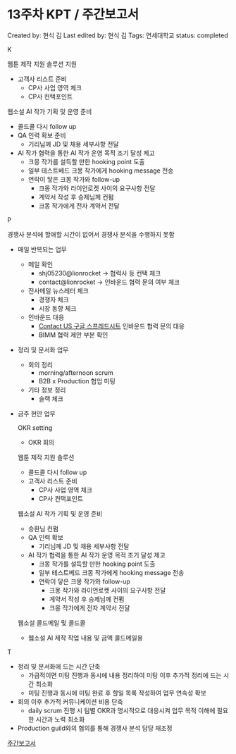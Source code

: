 # 13주차 KPT / 주간보고서

Created by: 현식 김
Last edited by: 현식 김
Tags: 연세대학교
status: completed

K

웹툰 제작 지원 솔루션 지원

- 고객사 리스트 준비
    - CP사 사업 영역 체크
    - CP사 컨택포인트

웹소설 AI 작가 기획 및 운영 준비

- 콜드콜 다시 follow up
- QA 인력 확보 준비
    - 기리님께 JD 및 채용 세부사항 전달
- AI 작가 협력을 통한 AI 작가 운영 목적 조기 달성 제고
    - 크몽 작가를 설득할 만한 hooking point 도출
    - 일부 테스트베드 크몽 작가에게 hooking message 전송
    - 연락이 닿은 크몽 작가와 follow-up
        - 크몽 작가와 라이언로켓 사이의 요구사항 전달
        - 계약서 작성 후 승제님께 컨펌
        - 크몽 작가에게 전자 계약서 전달

P

경쟁사 분석에 할애할 시간이 없어서 경쟁사 분석을 수행하지 못함

- 매일 반복되는 업무
    - 메일 확인
        - shj05230@lionrocket → 협력사 등 컨택 체크
        - contact@lionrocket → 인바운드 협력 문의 여부 체크
    - 전사메일 뉴스레터 체크
        - 경쟁자 체크
        - 시장 동향 체크
    - 인바운드 대응
        - [Contact US 구글 스프레드시트](https://docs.google.com/spreadsheets/d/17YiOajlbh3GoihPnfKmVmHVxMtUOaRw03qzSZtW2E94/edit) 인바운드 협력 문의 대응
        - BIMM 협력 제안 부분 확인
- 정리 및 문서화 업무
    - 회의 정리
        - morning/afternoon scrum
        - B2B x Production 협업 미팅
    - 기타 정보 정리
        - 슬랙 체크
- 금주 현안 업무
    
    OKR setting
    
    - OKR 회의
    
    웹툰 제작 지원 솔루션 
    
    - 콜드콜 다시 follow up
    - 고객사 리스트 준비
        - CP사 사업 영역 체크
        - CP사 컨택포인트
    
    웹소설 AI 작가 기획 및 운영 준비
    
    - 승환님 컨펌
    - QA 인력 확보
        - 기리님께 JD 및 채용 세부사항 전달
    - AI 작가 협력을 통한 AI 작가 운영 목적 조기 달성 제고
        - 크몽 작가를 설득할 만한 hooking point 도출
        - 일부 테스트베드 크몽 작가에게 hooking message 전송
        - 연락이 닿은 크몽 작가와 follow-up
            - 크몽 작가와 라이언로켓 사이의 요구사항 전달
            - 계약서 작성 후 승제님께 컨펌
            - 크몽 작가에게 전자 계약서 전달
    
    웹소설 콜드메일 및 콜드콜
    
    - 웹소설 AI 제작 작업 내용 및 금액 콜드메일용

T

- 정리 및 문서화에 드는 시간 단축
    - 가급적이면 미팅 진행과 동시에 내용 정리하여 미팅 이후 추가적 정리에 드는 시간 최소화
    - 미팅 진행과 동시에 미팅 완료 후 할일 목록 작성하여 업무 연속성 확보
- 회의 이후 추가적 커뮤니케이션 비용 단축
    - daily scrum 진행 시 팀별 OKR과 명시적으로 대응시켜 업무 목적 이해에 필요한 시간과 노력 최소화
- Production guild와의 협의를 통해 경쟁사 분석 담당 재조정

[주간보고서](13%E1%84%8C%E1%85%AE%E1%84%8E%E1%85%A1%20KPT%20%E1%84%8C%E1%85%AE%E1%84%80%E1%85%A1%E1%86%AB%E1%84%87%E1%85%A9%E1%84%80%E1%85%A9%E1%84%89%E1%85%A5%20e2bd70a6aa8f4c9099e98155eb50b0c9/%E1%84%8C%E1%85%AE%E1%84%80%E1%85%A1%E1%86%AB%E1%84%87%E1%85%A9%E1%84%80%E1%85%A9%E1%84%89%E1%85%A5%20e26fe4a12ccf4aff89de68bbd1dec130.md)